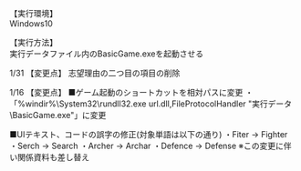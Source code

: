 【実行環境】  
Windows10

【実行方法】  
実行データファイル内のBasicGame.exeを起動させる

1/31
【変更点】
志望理由の二つ目の項目の削除


1/16
【変更点】
■ゲーム起動のショートカットを相対パスに変更
・「%windir%\System32\rundll32.exe url.dll,FileProtocolHandler "実行データ\BasicGame.exe"」に変更

■UIテキスト、コードの誤字の修正(対象単語は以下の通り)
・Fiter → Fighter
・Serch → Search
・Archer → Archar
・Defence → Defense
※この変更に伴い関係資料も差し替え
